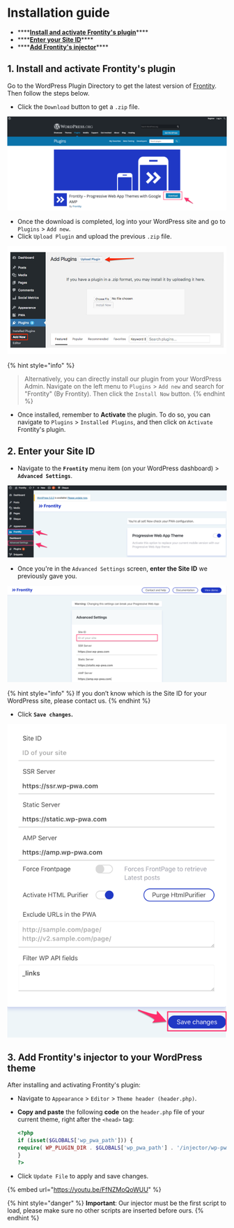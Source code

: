 # Installation guide

* \*\*\*\*[**Install and activate Frontity's plugin**](https://support.frontity.com/~/drafts/-LWR1iGJ-emlW0fcSre-/primary/getting-started/wp-pwa-plugin-installation#1-install-and-activate-frontitys-plugin)\*\*\*\*
* \*\*\*\*[**Enter your Site ID**](https://support.frontity.com/~/drafts/-LWR1iGJ-emlW0fcSre-/primary/getting-started/wp-pwa-plugin-installation#2-enter-your-site-id)\*\*\*\*
* \*\*\*\*[**Add Frontity's injector**](https://support.frontity.com/~/drafts/-LWR1iGJ-emlW0fcSre-/primary/getting-started/wp-pwa-plugin-installation#3-add-frontitys-injector-in-your-wordpress-theme)\*\*\*\*

## 1. Install and activate Frontity's plugin

Go to the WordPress Plugin Directory to get the latest version of [Frontity](https://wordpress.org/plugins/wp-pwa/). Then follow the steps below.

* Click the `Download` button to get a `.zip` file.

![](../.gitbook/assets/frontity_-_progressive_web_app_themes_with_google_amp___wordpress_org.png)

* Once the download is completed, log into your WordPress site and go to `Plugins` &gt; `Add new`.
* Click `Upload Plugin` and upload the previous `.zip` file.

![](../.gitbook/assets/upload_plugin_wordpress.jpg)

{% hint style="info" %}
> Alternatively, you can directly install our plugin from your WordPress Admin. Navigate on the left menu to `Plugins` &gt; `Add new` and search for "Frontity" \(By Frontity\). Then click the `Install Now` button.
{% endhint %}

* Once installed, remember to **Activate** the plugin. To do so, you can navigate to `Plugins` &gt; `Installed Plugins`, and then click on `Activate` Frontity's plugin.

## 2. Enter your Site ID

* Navigate to the **`Frontity`** menu item \(on your WordPress dashboard\) &gt; **`Advanced Settings`**.

![](../.gitbook/assets/dashboard_-_frontity_-_wordpress.png)

* Once you're in the `Advanced Settings` screen, **enter the Site ID** we previously gave you.

![](../.gitbook/assets/advanced_settings_-_frontity_-_wordpress.png)

{% hint style="info" %}
If you don’t know which is the Site ID for your WordPress site, please contact us.
{% endhint %}

* Click **`Save changes`.**

![](../.gitbook/assets/advanced_settings_-_frontity_-_wordpress-2%20%282%29.png)

## 3. Add Frontity's injector to your WordPress theme

After installing and activating Frontity's plugin:

* Navigate to `Appearance` &gt; `Editor` &gt; `Theme header (header.php)`.
* **Copy and paste** the following **code** on the `header.php` file of your current theme, right after the `<head>` tag:  


  ```php
  <?php
  if (isset($GLOBALS['wp_pwa_path'])) {
  require( WP_PLUGIN_DIR . $GLOBALS['wp_pwa_path'] . '/injector/wp-pwa-injector.php');
  }
  ?>
  ```

* Click `Update File` to apply and save changes.

{% embed url="https://youtu.be/FfNZMoQoWUU" %}

{% hint style="danger" %}
**Important**: Our injector must be the first script to load, please make sure no other scripts are inserted before ours.
{% endhint %}

